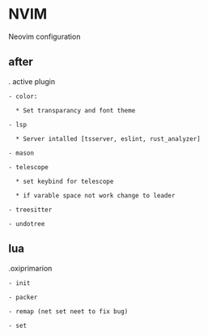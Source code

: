 # NVIM 
Neovim configuration 

## after
  . active plugin

    - color:

      * Set transparancy and font theme

    - lsp

      * Server intalled [tsserver, eslint, rust_analyzer]

    - mason

    - telescope

      * set keybind for telescope 

      * if varable space not work change to leader

    - treesitter

    - undotree

## lua

  .oxiprimarion

    - init

    - packer

    - remap (net set neet to fix bug)
    
    - set


